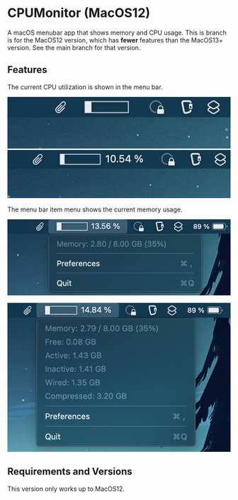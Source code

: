 # CPUMonitor (MacOS12)
A macOS menubar app that shows memory and CPU usage. This is branch is for the MacOS12 version, which has **fewer** features than the MacOS13+ version. See the main branch for that version.

## Features
The current CPU utilization is shown in the menu bar.

![MenuItem](./screenshots/MenuItem.png)
![MenuItem2](./screenshots/MenuItem2.png)

The menu bar item menu shows the current memory usage.

![Mem](./screenshots/Mem.png)

![Mem2](./screenshots/Mem2.png)

## Requirements and Versions
This version only works up to MacOS12.
